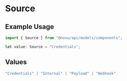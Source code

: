 # Source

## Example Usage

```typescript
import { Source } from "@novu/api/models/components";

let value: Source = "Credentials";
```

## Values

```typescript
"Credentials" | "Internal" | "Payload" | "Webhook"
```